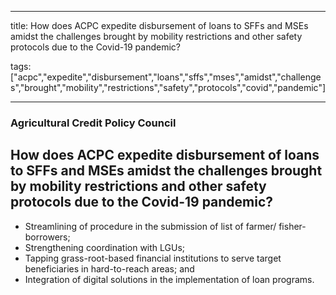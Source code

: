 
---

title: How does ACPC expedite disbursement of loans to SFFs and MSEs amidst the challenges brought by mobility restrictions and other safety protocols due to the Covid-19 pandemic?

tags: ["acpc","expedite","disbursement","loans","sffs","mses","amidst","challenges","brought","mobility","restrictions","safety","protocols","covid","pandemic"]

---

### Agricultural Credit Policy Council

## How does ACPC expedite disbursement of loans to SFFs and MSEs amidst the challenges brought by mobility restrictions and other safety protocols due to the Covid-19 pandemic?


 - Streamlining of procedure in the submission of list of farmer/ fisher-borrowers;
 - Strengthening coordination with LGUs;
 - Tapping grass-root-based financial institutions to serve target beneficiaries in hard-to-reach areas; and
 - Integration of digital solutions in the implementation of loan programs.
